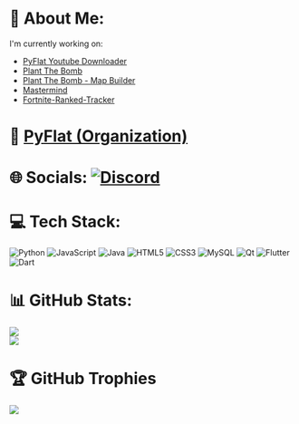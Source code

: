 # 💫 About Me:
I'm currently working on:
- [PyFlat Youtube Downloader](https://github.com/PyFlat/YT-Downloader)
- [Plant The Bomb](https://github.com/PyFlat/Plant-The-Bomb)
- [Plant The Bomb - Map Builder](https://github.com/PyFlat/PTB-Map-Builder)
- [Mastermind](https://github.com/PyFlat/Mastermind)
- [Fortnite-Ranked-Tracker](https://github.com/PyFlat/Fortnite-Ranked-Tracker)

# 🏢 [PyFlat (Organization)](https://github.com/PyFlat)

# 🌐 Socials: [![Discord](https://img.shields.io/badge/Discord-%237289DA.svg?logo=discord&logoColor=white)](https://discord.gg/https://discord.gg/WahFF8jXW5) 

# 💻 Tech Stack:
![Python](https://img.shields.io/badge/python-3670A0?style=for-the-badge&logo=python&logoColor=ffdd54) ![JavaScript](https://img.shields.io/badge/javascript-%23323330.svg?style=for-the-badge&logo=javascript&logoColor=%23F7DF1E) ![Java](https://img.shields.io/badge/java-%23ED8B00.svg?style=for-the-badge&logo=openjdk&logoColor=white) ![HTML5](https://img.shields.io/badge/html5-%23E34F26.svg?style=for-the-badge&logo=html5&logoColor=white) ![CSS3](https://img.shields.io/badge/css3-%231572B6.svg?style=for-the-badge&logo=css3&logoColor=white) ![MySQL](https://img.shields.io/badge/mysql-%2300f.svg?style=for-the-badge&logo=mysql&logoColor=white) ![Qt](https://img.shields.io/badge/Qt-%23217346.svg?style=for-the-badge&logo=Qt&logoColor=white) ![Flutter](https://img.shields.io/badge/Flutter-%2302569B.svg?style=for-the-badge&logo=Flutter&logoColor=white) ![Dart](https://img.shields.io/badge/dart-%230175C2.svg?style=for-the-badge&logo=dart&logoColor=white)
# 📊 GitHub Stats:
![](https://github-readme-stats.vercel.app/api?username=PyFlat-JR&theme=radical&hide_border=false&include_all_commits=false&count_private=false)<br/>
![](https://github-readme-streak-stats.herokuapp.com/?user=PyFlat-JR&theme=radical&hide_border=false)<br/>

# 🏆 GitHub Trophies
![](https://github-profile-trophy.vercel.app/?username=PyFlat-JR&theme=radical&no-frame=false&no-bg=false&margin-w=4)
